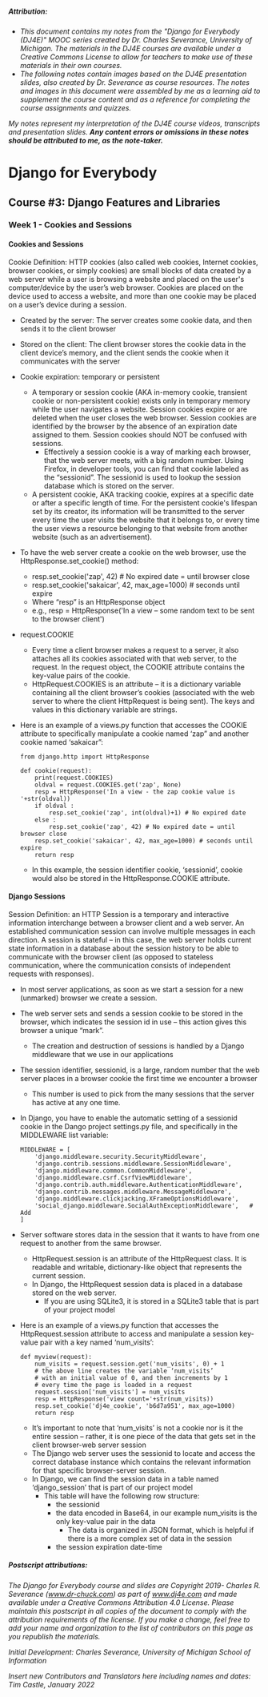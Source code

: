 ##### **Attribution:**  
- *This document contains my notes from the "Django for Everybody (DJ4E)" MOOC series created by Dr. Charles Severance, University of Michigan. The materials in the DJ4E courses are available under a Creative Commons License to allow for teachers to make use of these materials in their own courses.*  
- *The following notes contain images based on the DJ4E presentation slides, also created by Dr. Severance as course resources. The notes and images in this document were assembled by me as a learning aid to supplement the course content and as a reference for completing the course assignments and quizzes.*

*My notes represent my interpretation of the DJ4E course videos, transcripts and presentation slides.* ***Any content errors or omissions in these notes should be attributed to me, as the note-taker.***



# Django for Everybody

## Course #3: Django Features and Libraries

### Week 1 - Cookies and Sessions

#### Cookies and Sessions

Cookie Definition: HTTP cookies (also called web cookies, Internet cookies, browser cookies, or simply cookies) are small blocks of data created by a web server while a user is browsing a website and placed on the user's computer/device by the user’s web browser. Cookies are placed on the device used to access a website, and more than one cookie may be placed on a user’s device during a session.    

- Created by the server: The server creates some cookie data, and then sends it to the client browser
-	Stored on the client: The client browser stores the cookie data in the client device’s memory, and the client sends the cookie when it communicates with the server
- Cookie expiration: temporary or persistent    
    -	A temporary or session cookie (AKA in-memory cookie, transient cookie or non-persistent cookie) exists only in temporary memory while the user navigates a website.  Session cookies expire or are deleted when the user closes the web browser.  Session cookies are identified by the browser by the absence of an expiration date assigned to them. Session cookies should NOT be confused with sessions.
        -	Effectively a session cookie is a way of marking each browser, that the web server meets, with a big random number. Using Firefox, in developer tools,  you can find that cookie labeled as the “sessionid”. The sessionid is used to lookup the session database which is stored on the server.
    -	A persistent cookie, AKA tracking cookie, expires at a specific date or after a specific length of time. For the persistent cookie's lifespan set by its creator, its information will be transmitted to the server every time the user visits the website that it belongs to, or every time the user views a resource belonging to that website from another website (such as an advertisement).


-	To have the web server create a cookie on the web browser, use the HttpResponse.set_cookie() method:
    -	resp.set_cookie('zap', 42) # No expired date = until browser close
    -	resp.set_cookie('sakaicar', 42, max_age=1000) # seconds until expire
    -	Where “resp” is an HttpResponse object
      -	e.g.,
        resp = HttpResponse('In a view – some random text to be sent to the browser client')


-	request.COOKIE
    -	Every time a client browser makes a request to a server, it also attaches all its cookies associated with that web server, to the request. In the request object, the COOKIE attribute contains the key-value pairs of the cookie.
    -	HttpRequest.COOKIES is an attribute – it is a dictionary variable containing all the client browser’s cookies (associated with the web server to where the client HttpRequest is being sent). The keys and values in this dictionary variable are strings.


-	Here is an example of a views.py function that accesses the COOKIE attribute to specifically manipulate a cookie named ‘zap” and another cookie named ‘sakaicar”:

    ```
    from django.http import HttpResponse

    def cookie(request):
        print(request.COOKIES)
        oldval = request.COOKIES.get('zap', None)
        resp = HttpResponse('In a view - the zap cookie value is '+str(oldval))
        if oldval :
            resp.set_cookie('zap', int(oldval)+1) # No expired date
        else :
            resp.set_cookie('zap', 42) # No expired date = until browser close
        resp.set_cookie('sakaicar', 42, max_age=1000) # seconds until expire
        return resp
    ```    

      -	In this example, the session identifier cookie, ‘sessionid’, cookie would also be stored in the HttpResponse.COOKIE attribute.    



#### Django Sessions

Session Definition: an HTTP Session is a temporary and interactive information interchange between a browser client and a web server. An established communication session can involve multiple messages in each direction. A session is stateful – in this case, the web server holds current state information in a database about the session history to be able to communicate with the browser client (as opposed to stateless communication, where the communication consists of independent requests with responses).

- In most server applications, as soon as we start a session for a new (unmarked) browser we create a session.
-	The web server sets and sends a session cookie to be stored in the browser, which indicates the session id in use – this action gives this browser a unique “mark”.
    -	The creation and destruction of sessions is handled by a Django middleware that we use in our applications
-	The session identifier, sessionid, is a large, random number that the web server places in a browser cookie the first time we encounter a browser
    -	This number is used to pick from the many sessions that the server has active at any one time.


-	In Django, you have to enable the automatic setting of a sessionid cookie in the Dango project settings.py file, and specifically in the MIDDLEWARE list variable:

    ```
    MIDDLEWARE = [
        'django.middleware.security.SecurityMiddleware',
        'django.contrib.sessions.middleware.SessionMiddleware',
        'django.middleware.common.CommonMiddleware',
        'django.middleware.csrf.CsrfViewMiddleware',
        'django.contrib.auth.middleware.AuthenticationMiddleware',
        'django.contrib.messages.middleware.MessageMiddleware',
        'django.middleware.clickjacking.XFrameOptionsMiddleware',
        'social_django.middleware.SocialAuthExceptionMiddleware',   # Add
    ]
    ```

-	Server software stores data in the session that it wants to have from one request to another from the same browser.
    -	HttpRequest.session is an attribute of the HttpRequest class. It is readable and writable, dictionary-like object that represents the current session.
    -	In Django, the HttpRequest session data is placed in a database stored on the web server.
        -	If you are using SQLite3, it is stored in a SQLite3 table that is part of your project model


-	Here is an example of a views.py function that accesses the HttpRequest.session attribute to access and manipulate a session key-value pair with a key named ‘num_visits’:
    ```
    def myview(request):
        num_visits = request.session.get('num_visits', 0) + 1
        # the above line creates the variable ‘num_visits’
        # with an initial value of 0, and then increments by 1
        # every time the page is loaded in a request
        request.session['num_visits'] = num_visits
        resp = HttpResponse('view count='+str(num_visits))
        resp.set_cookie('dj4e_cookie', 'b6d7a951', max_age=1000)
        return resp
    ```    

    -	It’s important to note that ‘num_visits’ is not a cookie nor is it the entire session – rather, it is one piece of the data that gets set in the client browser-web server session
    -	The Django web server uses the sessionid to locate and access the correct database instance which contains the relevant information for that specific browser-server session.
    -	In Django, we can find the session data in a table named ‘django_session’ that is part of our project model
        -	This table will have the following row structure:
            - the sessionid
            -	the data encoded in Base64, in our example num_visits is the only key-value pair in the data
                -	The data is organized in JSON format, which is helpful if there is a more complex set of data in the session
            -	the session expiration date-time


  ##### Postscript attributions:

  *The Django for Everybody course and slides are Copyright 2019-  Charles R. Severance (www.dr-chuck.com) as part of www.dj4e.com and made available under a Creative Commons Attribution 4.0 License.  Please maintain this postscript in all copies of the document to comply with the attribution requirements of the license.  If you make a change, feel free to add your name and organization to the list of contributors on this page as you republish the materials.*

  *Initial Development: Charles Severance, University of Michigan School of Information*

  *Insert new Contributors and Translators here including names and dates:*  
  *Tim Castle, January 2022*
